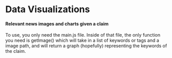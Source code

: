 # Data Visualizations

#### Relevant news images and charts given a claim


To use, you only need the main.js file.
Inside of that file, the only function you need is getImage() which will take in
a list of keywords or tags and a image path, and will return a graph (hopefully)
representing the keywords of the claim.
